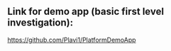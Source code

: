 ## Link for demo app (basic first level investigation): 
   https://github.com/Plavi1/PlatformDemoApp
